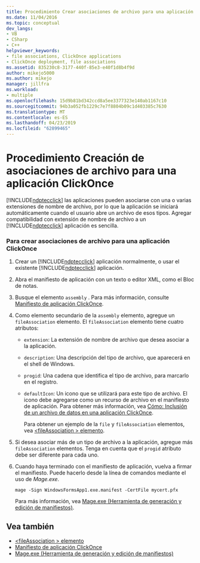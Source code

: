 ```yaml
---
title: Procedimiento Crear asociaciones de archivo para una aplicación ClickOnce | Microsoft Docs
ms.date: 11/04/2016
ms.topic: conceptual
dev_langs:
- VB
- CSharp
- C++
helpviewer_keywords:
- file associations, ClickOnce applications
- ClickOnce deployment, file associations
ms.assetid: 835230c8-3177-440f-85e3-e40f1d8b4f9d
author: mikejo5000
ms.author: mikejo
manager: jillfra
ms.workload:
- multiple
ms.openlocfilehash: 15d9b81bd342ccd8a5ee3377323e140ab1167c10
ms.sourcegitcommit: 94b3a052fb1229c7e7f8804b09c1d403385c7630
ms.translationtype: MT
ms.contentlocale: es-ES
ms.lasthandoff: 04/23/2019
ms.locfileid: "62899465"
---
```

# <a name="how-to-create-file-associations-for-a-clickonce-application"></a>Procedimiento Creación de asociaciones de archivo para una aplicación ClickOnce
[!INCLUDE[ndptecclick](../deployment/includes/ndptecclick_md.md)] las aplicaciones pueden asociarse con una o varias extensiones de nombre de archivo, por lo que la aplicación se iniciará automáticamente cuando el usuario abre un archivo de esos tipos. Agregar compatibilidad con extensión de nombre de archivo a un [!INCLUDE[ndptecclick](../deployment/includes/ndptecclick_md.md)] aplicación es sencilla.

### <a name="to-create-file-associations-for-a-clickonce-application"></a>Para crear asociaciones de archivo para una aplicación ClickOnce

1. Crear un [!INCLUDE[ndptecclick](../deployment/includes/ndptecclick_md.md)] aplicación normalmente, o usar el existente [!INCLUDE[ndptecclick](../deployment/includes/ndptecclick_md.md)] aplicación.

2. Abra el manifiesto de aplicación con un texto o editor XML, como el Bloc de notas.

3. Busque el elemento `assembly` . Para más información, consulte [Manifiesto de aplicación ClickOnce](../deployment/clickonce-application-manifest.md).

4. Como elemento secundario de la `assembly` elemento, agregue un `fileAssociation` elemento. El `fileAssociation` elemento tiene cuatro atributos:

   - `extension`: La extensión de nombre de archivo que desea asociar a la aplicación.

   - `description`: Una descripción del tipo de archivo, que aparecerá en el shell de Windows.

   - `progid`: Una cadena que identifica el tipo de archivo, para marcarlo en el registro.

   - `defaultIcon`: Un icono que se utilizará para este tipo de archivo. El icono debe agregarse como un recurso de archivo en el manifiesto de aplicación. Para obtener más información, vea [Cómo: Inclusión de un archivo de datos en una aplicación ClickOnce](../deployment/how-to-include-a-data-file-in-a-clickonce-application.md).

     Para obtener un ejemplo de la `file` y `fileAssociation` elementos, vea [ \<fileAssociation > elemento](../deployment/fileassociation-element-clickonce-application.md).

5. Si desea asociar más de un tipo de archivo a la aplicación, agregue más `fileAssociation` elementos. Tenga en cuenta que el `progid` atributo debe ser diferente para cada uno.

6. Cuando haya terminado con el manifiesto de aplicación, vuelva a firmar el manifiesto. Puede hacerlo desde la línea de comandos mediante el uso de *Mage.exe*.

    `mage -Sign WindowsFormsApp1.exe.manifest -CertFile mycert.pfx`

    Para más información, vea [Mage.exe (Herramienta de generación y edición de manifiestos)](/dotnet/framework/tools/mage-exe-manifest-generation-and-editing-tool).

## <a name="see-also"></a>Vea también
- [\<fileAssociation > elemento](../deployment/fileassociation-element-clickonce-application.md)
- [Manifiesto de aplicación ClickOnce](../deployment/clickonce-application-manifest.md)
- [Mage.exe (Herramienta de generación y edición de manifiestos)](/dotnet/framework/tools/mage-exe-manifest-generation-and-editing-tool)